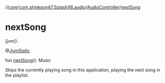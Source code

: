 //[core](../../../index.md)/[com.shinkson47.SplashX6.audio](../index.md)/[AudioController](index.md)/[nextSong](next-song.md)

# nextSong

[jvm]\

@[JvmStatic](https://kotlinlang.org/api/latest/jvm/stdlib/kotlin.jvm/-jvm-static/index.html)

fun [nextSong](next-song.md)(): Music

Skips the currently playing song in this application, playing the next song in the playlist.
